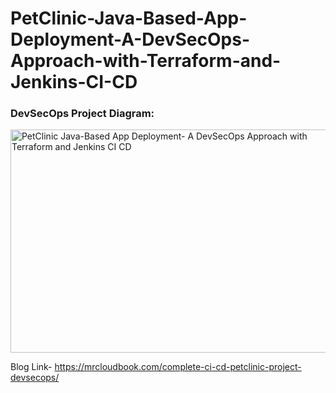 # PetClinic-Java-Based-App-Deployment-A-DevSecOps-Approach-with-Terraform-and-Jenkins-CI-CD   

### DevSecOps Project Diagram:
<img width="517" height="357" alt="PetClinic Java-Based App Deployment- A DevSecOps Approach with Terraform and Jenkins CI CD" src="https://github.com/user-attachments/assets/ecee9f68-82b4-4882-8c1f-3e628fe9eaf8" />

Blog Link- https://mrcloudbook.com/complete-ci-cd-petclinic-project-devsecops/

 
